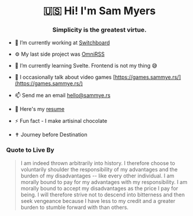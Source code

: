 <h1 align="center">🇺🇸 Hi! I'm Sam Myers</h1>
<h3 align="center">Simplicity is the greatest virtue.</h3>

- 🔭 I’m currently working at [Switchboard](https://switchboard.app)

- ⚙️ My last side project was [OmniRSS](https://omnirss.com)

- 🌱 I’m currently learning Svelte. Frontend is not my thing 😅

- 📝 I occasionally talk about video games [https://games.sammye.rs/](https://games.sammye.rs/)

- 📫 Send me an email hello@sammye.rs

- 📄 Here's my [resume](https://sammye.rs/)

- ⚡ Fun fact - I make artisinal chocolate

- ✝ Journey before Destination

<h3 align="left">Quote to Live By</h3>

> I am indeed thrown arbitrarily into history. I therefore choose to voluntarily shoulder the responsibility of my advantages and the burden of my disadvantages -- like every other individual. I am morally bound to pay for my advantages with my responsibility. I am morally bound to accept my disadvantages as the price I pay for being. I will therefore strive not to descend into bitterness and then seek vengeance because I have less to my credit and a greater burden to stumble forward with than others.

